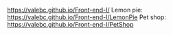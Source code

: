 https://valebc.github.io/Front-end-I/
Lemon pie: https://valebc.github.io/Front-end-I/LemonPie
Pet shop: https://valebc.github.io/Front-end-I/PetShop
